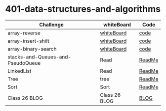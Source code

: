# 401-data-structures-and-algorithms

| Challenge      | whiteBoard |  Code |
| -----------    | ----------- | -------|
| array-reverse  | [whiteBoard](./challenge/array-reverse/array-reverse.png) | [code](./challenge/array-reverse/Main.java)
| array-insert-shift   | [whiteBoard](./challenge/array-insert-shift/array-insert-shift.jpg) | [code](./challenge/array-insert-shift/Main.java)
| array-binary-search  | [whiteBoard](./challenge/array-binary-search/array-binary-search.jpg)  |[code](./challenge/array-binary-search/Main.java)
| stacks-and-Queues-and-PseudoQueue  | Read  |[ReadMe](./challenge/stacks-and-Queues/app/src/main/java/README.md)
| LinkedList | Read  |[ReadMe](./challenge/linked-list/ReadMe.md)
| Tree  | tree  |[ReadMe](./challenge/Tree/README.md)
| Sort  | Sort  |[ReadMe](./challenge/sort/README.md)
| Class 26 BLOG  | Class 26 BLOG  |[BLOG](./challenge/sort/BLOG.md)




